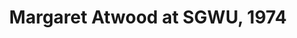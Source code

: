 ---
layout: item
title: Margaret Atwood at SGWU, 1974
manifest_name: margaret-atwood-at-sgwu-1974
---